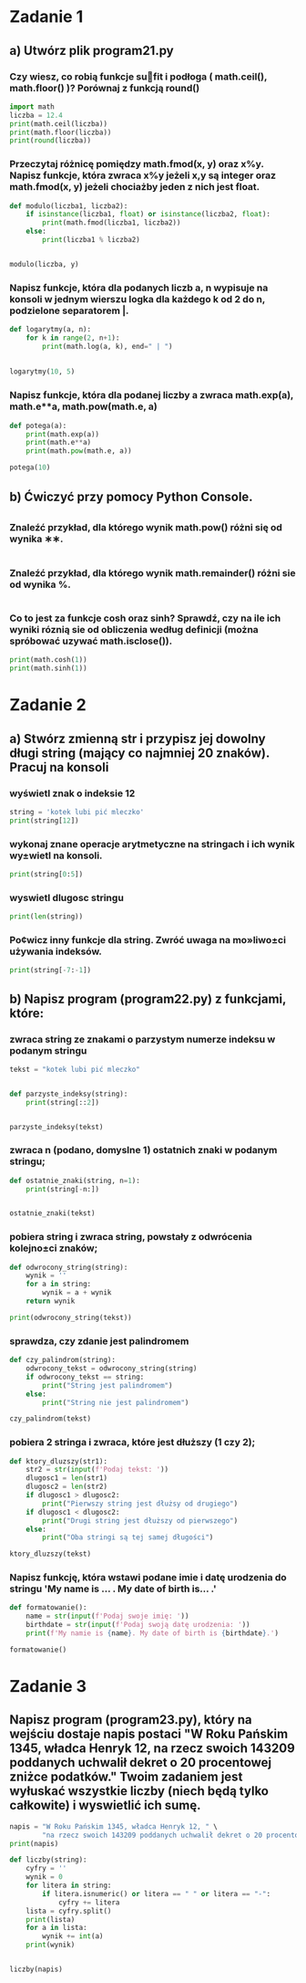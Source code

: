 # Zadanie 1
## a) Utwórz plik program21.py
### Czy wiesz, co robią funkcje sufit i podłoga ( math.ceil(), math.floor() )? Porównaj z funkcją round()
```python
import math
liczba = 12.4
print(math.ceil(liczba))
print(math.floor(liczba))
print(round(liczba))
```
### Przeczytaj różnicę pomiędzy math.fmod(x, y) oraz x%y. Napisz funkcje, która zwraca x%y jeżeli x,y są integer oraz math.fmod(x, y) jeżeli chociażby jeden z nich jest float.
```python
def modulo(liczba1, liczba2):
    if isinstance(liczba1, float) or isinstance(liczba2, float):
        print(math.fmod(liczba1, liczba2))
    else:
        print(liczba1 % liczba2)


modulo(liczba, y)
```
### Napisz funkcje, która dla podanych liczb a, n wypisuje na konsoli w jednym wierszu logka dla każdego k od 2 do n, podzielone separatorem |.
```python
def logarytmy(a, n):
    for k in range(2, n+1):
        print(math.log(a, k), end=" | ")
        
        
logarytmy(10, 5)
```
### Napisz funkcje, która dla podanej liczby a zwraca math.exp(a), math.e**a, math.pow(math.e, a)
```python
def potega(a):
    print(math.exp(a))
    print(math.e**a)
    print(math.pow(math.e, a))

potega(10)
```

## b) Ćwiczyć przy pomocy Python Console.
### Znaleźć przykład, dla którego wynik math.pow() różni się od wynika ∗∗.
```python

```
### Znaleźć przykład, dla którego wynik math.remainder() różni sie od wynika %.
```python

```
### Co to jest za funkcje cosh oraz sinh? Sprawdź, czy na ile ich wyniki róznią sie od obliczenia według definicji (można spróbować uzywać math.isclose()).
```python
print(math.cosh(1))
print(math.sinh(1))
```

# Zadanie 2
## a) Stwórz zmienną str i przypisz jej dowolny długi string (mający co najmniej 20 znaków). Pracuj na konsoli
### wyświetl znak o indeksie 12
```python
string = 'kotek lubi pić mleczko'
print(string[12])
```
### wykonaj znane operacje arytmetyczne na stringach i ich wynik wy±wietl na konsoli.
```python
print(string[0:5])
```
### wyswietl dlugosc stringu
```python
print(len(string))
```
### Po¢wicz inny funkcje dla string. Zwróć uwaga na mo»liwo±ci używania indeksów.
```python
print(string[-7:-1])
```
## b) Napisz program (program22.py) z funkcjami, które:
### zwraca string ze znakami o parzystym numerze indeksu w podanym stringu
```python
tekst = "kotek lubi pić mleczko"


def parzyste_indeksy(string):
    print(string[::2])


parzyste_indeksy(tekst)
```
### zwraca n (podano, domyslne 1) ostatnich znaki w podanym stringu;
```python
def ostatnie_znaki(string, n=1):
    print(string[-n:])


ostatnie_znaki(tekst)
```
### pobiera string i zwraca string, powstały z odwrócenia kolejno±ci znaków;
```python
def odwrocony_string(string):
    wynik = ''
    for a in string:
        wynik = a + wynik
    return wynik

print(odwrocony_string(tekst))
```

### sprawdza, czy zdanie jest palindromem
```python
def czy_palindrom(string):
    odwrocony_tekst = odwrocony_string(string)
    if odwrocony_tekst == string:
        print("String jest palindromem")
    else:
        print("String nie jest palindromem")

czy_palindrom(tekst)
```

### pobiera 2 stringa i zwraca, które jest dłuższy (1 czy 2);
```python
def ktory_dluzszy(str1):
    str2 = str(input(f'Podaj tekst: '))
    dlugosc1 = len(str1)
    dlugosc2 = len(str2)
    if dlugosc1 > dlugosc2:
        print("Pierwszy string jest dłużsy od drugiego")
    if dlugosc1 < dlugosc2:
        print("Drugi string jest dłuższy od pierwszego")
    else:
        print("Oba stringi są tej samej długości")

ktory_dluzszy(tekst)
```

### Napisz funkcję, która wstawi podane imie i datę urodzenia do stringu 'My name is ... . My date of birth is... .'
```python
def formatowanie():
    name = str(input(f'Podaj swoje imię: '))
    birthdate = str(input(f'Podaj swoją datę urodzenia: '))
    print(f'My namie is {name}. My date of birth is {birthdate}.')

formatowanie()
```

# Zadanie 3
## Napisz program (program23.py), który na wejściu dostaje napis postaci "W Roku Pańskim 1345, władca Henryk 12, na rzecz swoich 143209 poddanych uchwalił dekret o 20 procentowej zniżce podatków." Twoim zadaniem jest wyłuskać wszystkie liczby (niech będą tylko całkowite) i wyswietlić ich sumę.
```python
napis = "W Roku Pańskim 1345, władca Henryk 12, " \
        "na rzecz swoich 143209 poddanych uchwalił dekret o 20 procentowej zniżce podatków."
print(napis)

def liczby(string):
    cyfry = ''
    wynik = 0
    for litera in string:
        if litera.isnumeric() or litera == " " or litera == "-":
            cyfry += litera
    lista = cyfry.split()
    print(lista)
    for a in lista:
        wynik += int(a)
    print(wynik)


liczby(napis)

```
